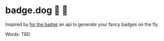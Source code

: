 # badge.dog 🎫 🐶

Inspired by [for the badge](https://forthebadge.com/) an api to generate your fancy badges on the fly.

Words: TBD